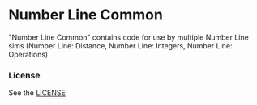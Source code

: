 Number Line Common
==================

"Number Line Common" contains code for use by multiple Number Line sims (Number Line: Distance, Number Line: Integers,
Number Line: Operations)

### License

See the <a href="https://github.com/phetsims/number-line-common/blob/main/LICENSE" target="_blank">LICENSE</a>
